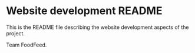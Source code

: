 # Website development README

This is the README file describing the website development aspects of the project.

Team FoodFeed.